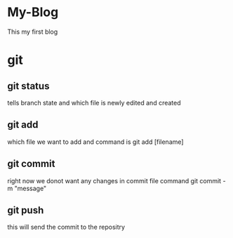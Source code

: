 # My-Blog
This my first blog

# git 
## git status
tells branch state and which file is newly edited and created

## git add
which file we want to add and command is git  add [filename]

## git commit
right now we donot want any changes in commit file command git commit -m "message"

## git push
this will send the commit to the repositry
